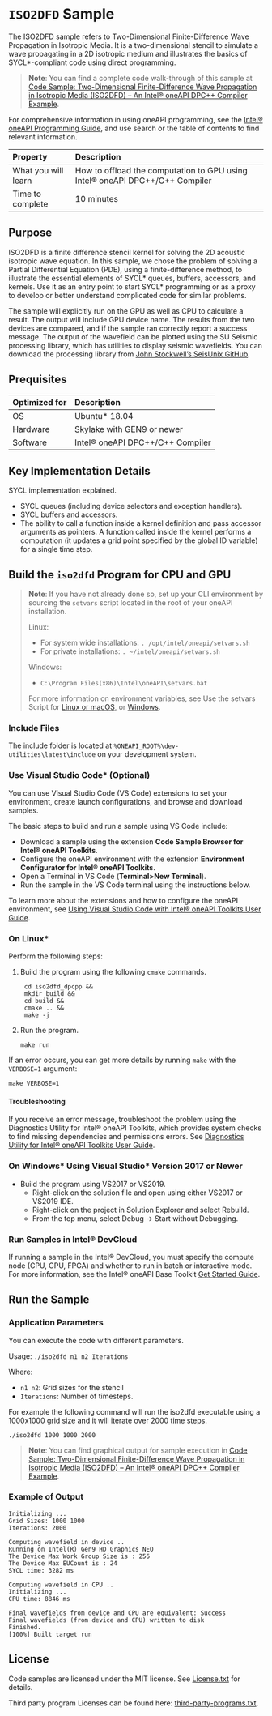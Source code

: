 ﻿# `ISO2DFD` Sample

The ISO2DFD sample refers to Two-Dimensional Finite-Difference Wave Propagation in Isotropic Media.  It is a two-dimensional stencil to simulate a wave propagating in a 2D isotropic medium and illustrates the basics of SYCL*-compliant code using direct programming.

> **Note**: You can find a complete code walk-through of this sample at [Code Sample: Two-Dimensional Finite-Difference Wave Propagation in Isotropic Media (ISO2DFD) – An Intel&reg; oneAPI DPC++ Compiler Example](https://software.intel.com/en-us/articles/code-sample-two-dimensional-finite-difference-wave-propagation-in-isotropic-media-iso2dfd).

For comprehensive information in using oneAPI programming, see the [Intel&reg; oneAPI Programming Guide](https://software.intel.com/en-us/oneapi-programming-guide), and use search or the table of contents to find relevant information.

| Property                     | Description
|:---                               |:---
| What you will learn               | How to offload the computation to GPU using Intel&reg; oneAPI DPC++/C++ Compiler
| Time to complete                  | 10 minutes

## Purpose

ISO2DFD is a finite difference stencil kernel for solving the 2D acoustic isotropic wave equation.  In
this sample, we chose the problem of solving a Partial Differential Equation (PDE), using a
finite-difference method, to illustrate the essential elements of SYCL* queues, buffers, accessors, and kernels. Use it as an entry point to start SYCL* programming or as a
proxy to develop or better understand complicated code for similar problems.

The sample will explicitly run on the GPU as well as CPU to calculate a
result. The output will include GPU device name. The results from the two devices are compared, and if the sample ran correctly report a success message. The output of the wavefield can be plotted using the SU Seismic processing library, which has utilities to display seismic wavefields. You can download the processing library from [John Stockwell’s SeisUnix GitHub](https://github.com/JohnWStockwellJr/SeisUnix).

## Prequisites

| Optimized for                     | Description
|:---                               |:---
| OS                                | Ubuntu* 18.04
| Hardware                          | Skylake with GEN9 or newer
| Software                          | Intel® oneAPI DPC++/C++ Compiler

## Key Implementation Details

SYCL implementation explained.

- SYCL queues (including device selectors and exception handlers).
- SYCL buffers and accessors.
- The ability to call a function inside a kernel definition and pass accessor arguments as pointers. A function called inside the kernel performs a computation (it updates a grid point specified by the global ID variable) for a single time step.

##  Build the `iso2dfd` Program for CPU and GPU

> **Note**: If you have not already done so, set up your CLI
> environment by sourcing  the `setvars` script located in
> the root of your oneAPI installation.
>
> Linux:
> - For system wide installations: `. /opt/intel/oneapi/setvars.sh`
> - For private installations: `. ~/intel/oneapi/setvars.sh`
>
> Windows:
> - `C:\Program Files(x86)\Intel\oneAPI\setvars.bat`
>
>For more information on environment variables, see Use the setvars Script for [Linux or macOS](https://www.intel.com/content/www/us/en/develop/documentation/oneapi-programming-guide/top/oneapi-development-environment-setup/use-the-setvars-script-with-linux-or-macos.html), or [Windows](https://www.intel.com/content/www/us/en/develop/documentation/oneapi-programming-guide/top/oneapi-development-environment-setup/use-the-setvars-script-with-windows.html).


### Include Files

The include folder is located at `%ONEAPI_ROOT%\dev-utilities\latest\include` on your development system.

### Use Visual Studio Code*  (Optional)

You can use Visual Studio Code (VS Code) extensions to set your environment, create launch configurations, and browse and download samples.

The basic steps to build and run a sample using VS Code include:
 - Download a sample using the extension **Code Sample Browser for Intel&reg; oneAPI Toolkits**.
 - Configure the oneAPI environment with the extension **Environment Configurator for Intel&reg; oneAPI Toolkits**.
 - Open a Terminal in VS Code (**Terminal>New Terminal**).
 - Run the sample in the VS Code terminal using the instructions below.

To learn more about the extensions and how to configure the oneAPI environment, see
[Using Visual Studio Code with Intel® oneAPI Toolkits User Guide](https://software.intel.com/content/www/us/en/develop/documentation/using-vs-code-with-intel-oneapi/top.html).

### On Linux*
Perform the following steps:
1. Build the program using the following `cmake` commands.
   ```
    cd iso2dfd_dpcpp &&
    mkdir build &&
    cd build &&
    cmake .. &&
    make -j
    ```
2. Run the program.
    ```
    make run
    ```
If an error occurs, you can get more details by running `make` with
the `VERBOSE=1` argument:
```
make VERBOSE=1
```

#### Troubleshooting
If you receive an error message, troubleshoot the problem using the Diagnostics Utility for Intel&reg; oneAPI Toolkits, which provides system checks to find missing
dependencies and permissions errors. See [Diagnostics Utility for Intel&reg; oneAPI Toolkits User Guide](https://www.intel.com/content/www/us/en/develop/documentation/diagnostic-utility-user-guide/top.html).

### On Windows* Using Visual Studio* Version 2017 or Newer
- Build the program using VS2017 or VS2019.
    - Right-click on the solution file and open using either VS2017 or VS2019 IDE.
    - Right-click on the project in Solution Explorer and select Rebuild.
    - From the top menu, select Debug -> Start without Debugging.

### Run Samples in Intel&reg; DevCloud
If running a sample in the Intel&reg; DevCloud, you must specify the compute node (CPU, GPU, FPGA) and whether to run in batch or interactive mode. For more information, see the Intel&reg; oneAPI Base Toolkit [Get Started Guide](https://devcloud.intel.com/oneapi/get_started/).

## Run the Sample
### Application Parameters

You can  execute the code with different parameters. 

Usage: `./iso2dfd n1 n2 Iterations`

Where:
- `n1 n2`: Grid sizes for the stencil
- `Iterations`: Number of timesteps.

For example the following command will run the iso2dfd executable using a 1000x1000 grid size and it will iterate over 2000 time steps.
```
./iso2dfd 1000 1000 2000
```
> **Note**: You can find graphical output for sample execution in [Code Sample: Two-Dimensional Finite-Difference Wave Propagation in Isotropic Media (ISO2DFD) – An Intel&reg; oneAPI DPC++ Compiler Example](https://software.intel.com/en-us/articles/code-sample-two-dimensional-finite-difference-wave-propagation-in-isotropic-media-iso2dfd).

### Example of Output
```
Initializing ...
Grid Sizes: 1000 1000
Iterations: 2000

Computing wavefield in device ..
Running on Intel(R) Gen9 HD Graphics NEO
The Device Max Work Group Size is : 256
The Device Max EUCount is : 24
SYCL time: 3282 ms

Computing wavefield in CPU ..
Initializing ...
CPU time: 8846 ms

Final wavefields from device and CPU are equivalent: Success
Final wavefields (from device and CPU) written to disk
Finished.
[100%] Built target run
```
## License
Code samples are licensed under the MIT license. See
[License.txt](https://github.com/oneapi-src/oneAPI-samples/blob/master/License.txt) for details.

Third party program Licenses can be found here: [third-party-programs.txt](https://github.com/oneapi-src/oneAPI-samples/blob/master/third-party-programs.txt).